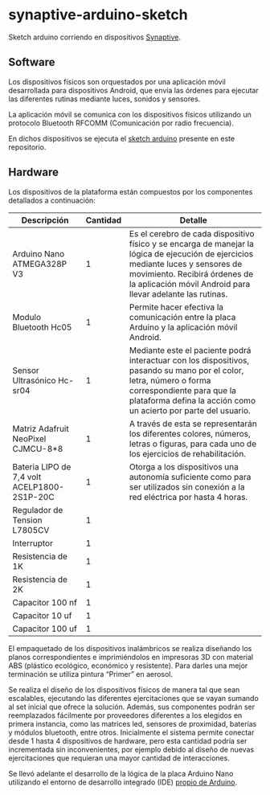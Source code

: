 # synaptive-arduino-sketch
Sketch arduino corriendo en dispositivos [Synaptive](https://synaptiverehab.com/).

## Software

Los dispositivos físicos son orquestados por una aplicación móvil desarrollada para dispositivos Android, que envía las órdenes para ejecutar las diferentes rutinas mediante luces, sonidos y sensores.

La aplicación móvil se comunica con los dispositivos físicos utilizando un protocolo Bluetooth RFCOMM (Comunicación por radio frecuencia).

En dichos dispositivos se ejecuta el [sketch arduino](https://github.com/Synaptive-Rehabilitation/synaptive-arduino-sketch/blob/master/sketch.ino) presente en este repositorio.

## Hardware

Los dispositivos de la plataforma están compuestos por los componentes detallados a continuación:

| Descripción                                 | Cantidad | Detalle                                                                                                                                                                                                                          |
|---------------------------------------------|----------|----------------------------------------------------------------------------------------------------------------------------------------------------------------------------------------------------------------------------------|
| Arduino Nano ATMEGA328P V3                  | 1        | Es el cerebro de cada dispositivo físico y se encarga de manejar la lógica de ejecución de ejercicios mediante luces y sensores de movimiento. Recibirá órdenes de la aplicación móvil Android para llevar adelante las rutinas. |
| Modulo Bluetooth Hc05                       | 1        | Permite hacer efectiva la comunicación entre la placa Arduino y la aplicación móvil Android.                                                                                                                                     |
| Sensor Ultrasónico Hc-sr04                  | 1        | Mediante este el paciente podrá interactuar con los dispositivos, pasando su mano por el color, letra, número o forma correspondiente para que la plataforma defina la acción como un acierto por parte del usuario.             |
| Matriz Adafruit NeoPixel CJMCU-8*8          | 1        | A través de esta se representarán los diferentes colores, números, letras o figuras, para cada uno de los ejercicios de rehabilitación.                                                                                          |
| Bateria LIPO de 7,4 volt ACELP1800-2S1P-20C | 1        | Otorga a los dispositivos una autonomía suficiente como para ser utilizados sin conexión a la red eléctrica por hasta 4 horas.                                                                                                   |
| Regulador de Tension L7805CV                | 1        |                                                                                                                                                                                                                                  |
| Interruptor                                 | 1        |                                                                                                                                                                                                                                  |
| Resistencia de 1K                           | 1        |                                                                                                                                                                                                                                  |
| Resistencia de 2K                           | 1        |                                                                                                                                                                                                                                  |
| Capacitor 100 nf                            | 1        |                                                                                                                                                                                                                                  |
| Capacitor 10 uf                             | 1        |                                                                                                                                                                                                                                  |
| Capacitor 100 uf                            | 1        |                                                                                                                                                                                                                                  |


El empaquetado de los dispositivos inalámbricos se realiza diseñando los planos correspondientes e imprimiéndolos en impresoras 3D con material ABS (plástico ecológico, económico y resistente). Para darles una mejor terminación se utiliza pintura “Primer” en aerosol.

Se realiza el diseño de los dispositivos físicos de manera tal que sean escalables, ejecutando las diferentes ejercitaciones que se vayan sumando al set inicial que ofrece la solución. Además, sus componentes podrán ser reemplazados fácilmente por proveedores diferentes a los elegidos en primera instancia, como las matrices led, sensores de proximidad, baterías y módulos bluetooth, entre otros. Inicialmente el sistema permite conectar desde 1 hasta 4 dispositivos de hardware, pero esta cantidad podría ser incrementada sin inconvenientes, por ejemplo debido al diseño de nuevas ejercitaciones que requieran una mayor cantidad de interacciones. 

Se llevó adelante el desarrollo de la lógica de la placa Arduino Nano utilizando el entorno de desarrollo integrado (IDE) [propio de Arduino](https://www.arduino.cc/en/Guide/ArduinoNano).
